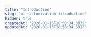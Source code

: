 ```yaml
---
title: "Introduction"
slug: "ui-customization-introduction"
hidden: true
createdAt: "2020-01-15T18:58:34.393Z"
updatedAt: "2020-01-15T18:58:34.393Z"
---
```

